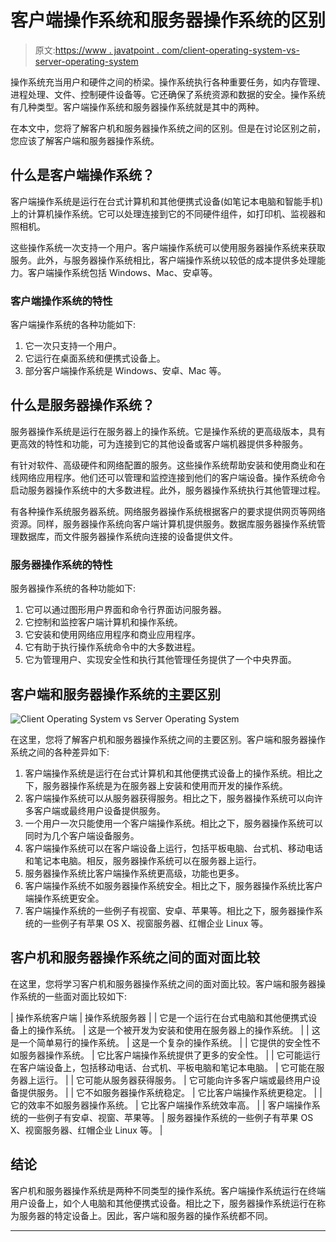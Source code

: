 # 客户端操作系统和服务器操作系统的区别

> 原文:[https://www . javatpoint . com/client-operating-system-vs-server-operating-system](https://www.javatpoint.com/client-operating-system-vs-server-operating-system)

操作系统充当用户和硬件之间的桥梁。操作系统执行各种重要任务，如内存管理、进程处理、文件、控制硬件设备等。它还确保了系统资源和数据的安全。操作系统有几种类型。客户端操作系统和服务器操作系统就是其中的两种。

在本文中，您将了解客户机和服务器操作系统之间的区别。但是在讨论区别之前，您应该了解客户端和服务器操作系统。

## 什么是客户端操作系统？

客户端操作系统是运行在台式计算机和其他便携式设备(如笔记本电脑和智能手机)上的计算机操作系统。它可以处理连接到它的不同硬件组件，如打印机、监视器和照相机。

这些操作系统一次支持一个用户。客户端操作系统可以使用服务器操作系统来获取服务。此外，与服务器操作系统相比，客户端操作系统以较低的成本提供多处理能力。客户端操作系统包括 Windows、Mac、安卓等。

### 客户端操作系统的特性

客户端操作系统的各种功能如下:

1.  它一次只支持一个用户。
2.  它运行在桌面系统和便携式设备上。
3.  部分客户端操作系统是 Windows、安卓、Mac 等。

## 什么是服务器操作系统？

服务器操作系统是运行在服务器上的操作系统。它是操作系统的更高级版本，具有更高效的特性和功能，可为连接到它的其他设备或客户端机器提供多种服务。

有针对软件、高级硬件和网络配置的服务。这些操作系统帮助安装和使用商业和在线网络应用程序。他们还可以管理和监控连接到他们的客户端设备。操作系统命令启动服务器操作系统中的大多数进程。此外，服务器操作系统执行其他管理过程。

有各种操作系统服务器系统。网络服务器操作系统根据客户的要求提供网页等网络资源。同样，服务器操作系统向客户端计算机提供服务。数据库服务器操作系统管理数据库，而文件服务器操作系统向连接的设备提供文件。

### 服务器操作系统的特性

服务器操作系统的各种功能如下:

1.  它可以通过图形用户界面和命令行界面访问服务器。
2.  它控制和监控客户端计算机和操作系统。
3.  它安装和使用网络应用程序和商业应用程序。
4.  它有助于执行操作系统命令中的大多数进程。
5.  它为管理用户、实现安全性和执行其他管理任务提供了一个中央界面。

## 客户端和服务器操作系统的主要区别

![Client Operating System vs Server Operating System](../Images/527ba19844dc22e029ced19fd9f940e5.png)

在这里，您将了解客户机和服务器操作系统之间的主要区别。客户端和服务器操作系统之间的各种差异如下:

1.  客户端操作系统是运行在台式计算机和其他便携式设备上的操作系统。相比之下，服务器操作系统是为在服务器上安装和使用而开发的操作系统。
2.  客户端操作系统可以从服务器获得服务。相比之下，服务器操作系统可以向许多客户端或最终用户设备提供服务。
3.  一个用户一次只能使用一个客户端操作系统。相比之下，服务器操作系统可以同时为几个客户端设备服务。
4.  客户端操作系统可以在客户端设备上运行，包括平板电脑、台式机、移动电话和笔记本电脑。相反，服务器操作系统可以在服务器上运行。
5.  服务器操作系统比客户端操作系统更高级，功能也更多。
6.  客户端操作系统不如服务器操作系统安全。相比之下，服务器操作系统比客户端操作系统更安全。
7.  客户端操作系统的一些例子有视窗、安卓、苹果等。相比之下，服务器操作系统的一些例子有苹果 OS X、视窗服务器、红帽企业 Linux 等。

## 客户机和服务器操作系统之间的面对面比较

在这里，您将学习客户机和服务器操作系统之间的面对面比较。客户端和服务器操作系统的一些面对面比较如下:

| 操作系统客户端 | 操作系统服务器 |
| 它是一个运行在台式电脑和其他便携式设备上的操作系统。 | 这是一个被开发为安装和使用在服务器上的操作系统。 |
| 这是一个简单易行的操作系统。 | 这是一个复杂的操作系统。 |
| 它提供的安全性不如服务器操作系统。 | 它比客户端操作系统提供了更多的安全性。 |
| 它可能运行在客户端设备上，包括移动电话、台式机、平板电脑和笔记本电脑。 | 它可能在服务器上运行。 |
| 它可能从服务器获得服务。 | 它可能向许多客户端或最终用户设备提供服务。 |
| 它不如服务器操作系统稳定。 | 它比客户端操作系统更稳定。 |
| 它的效率不如服务器操作系统。 | 它比客户端操作系统效率高。 |
| 客户端操作系统的一些例子有安卓、视窗、苹果等。 | 服务器操作系统的一些例子有苹果 OS X、视窗服务器、红帽企业 Linux 等。 |

## 结论

客户机和服务器操作系统是两种不同类型的操作系统。客户端操作系统运行在终端用户设备上，如个人电脑和其他便携式设备。相比之下，服务器操作系统运行在称为服务器的特定设备上。因此，客户端和服务器的操作系统都不同。

* * *